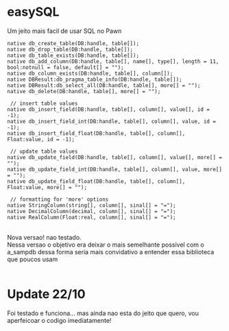 # easySQL
Um jeito mais facil de usar SQL no Pawn
<br />
```pwn
native db_create_table(DB:handle, table[]);
native db_drop_table(DB:handle, table[]);
native db_table_exists(DB:handle, table[]);
native db_add_column(DB:handle, table[], name[], type[], length = 11, bool:notnull = false, default[] = "");
native db_column_exists(DB:handle, table[], column[]);
native DBResult:db_pragma_table_info(DB:handle, table[]);
native DBResult:db_select_all(DB:handle, table[], more[] = "");
native db_delete(DB:handle, table[], more[] = "");

 // insert table values
native db_insert_field(DB:handle, table[], column[], value[], id = -1);
native db_insert_field_int(DB:handle, table[], column[], value, id = -1);
native db_insert_field_float(DB:handle, table[], column[], Float:value, id = -1);
 
 // update table values
native db_update_field(DB:handle, table[], column[], value[], more[] = "");
native db_update_field_int(DB:handle, table[], column[], value, more[] = "");
native db_update_field_float(DB:handle, table[], column[], Float:value, more[] = "");
 
 // formatting for 'more' options
native StringColumn(string[], column[], sinal[] = "=");
native DecimalColumn(decimal, column[], sinal[] = "=");
native RealColumn(Float:real, column[], sinal[] = "=");
```
<br />
Nova versao! nao testado. <br />
Nessa versao o objetivo era deixar o mais semelhante possivel com o a_sampdb
dessa forma seria mais convidativo a entender essa biblioteca que poucos usam
<br />
<br />

# Update 22/10
<p>
Foi testado e funciona... mas ainda nao esta do jeito que quero, vou aperfeicoar o codigo imediatamente!
</p>

